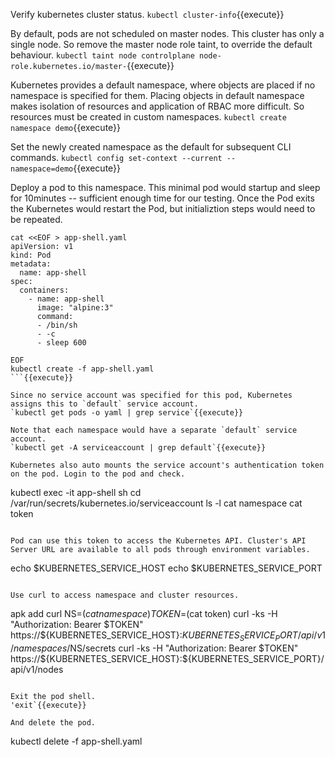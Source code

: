 

Verify kubernetes cluster status.
`kubectl cluster-info`{{execute}}

By default, pods are not scheduled on master nodes. This cluster has only a single node. So remove the master node role taint, to override the default behaviour.
`kubectl taint node controlplane node-role.kubernetes.io/master-`{{execute}}

Kubernetes provides a default namespace, where objects are placed if no namespace is specified for them. Placing objects in default namespace makes isolation of resources and application of RBAC more difficult. So resources must be created in custom namespaces.
`kubectl create namespace demo`{{execute}}

Set the newly created namespace as the default for subsequent CLI commands.
`kubectl config set-context --current --namespace=demo`{{execute}}

Deploy a pod to this namespace. This minimal pod would startup and sleep for 10minutes -- sufficient enough time for our testing. Once the Pod exits the Kubernetes would restart the Pod, but initializtion steps would need to be repeated.
```
cat <<EOF > app-shell.yaml
apiVersion: v1
kind: Pod
metadata:
  name: app-shell
spec:
  containers:
    - name: app-shell
      image: "alpine:3"
      command:
      - /bin/sh
      - -c
      - sleep 600

EOF
kubectl create -f app-shell.yaml
```{{execute}}

Since no service account was specified for this pod, Kubernetes assigns this to `default` service account.
`kubectl get pods -o yaml | grep service`{{execute}}

Note that each namespace would have a separate `default` service account.
`kubectl get -A serviceaccount | grep default`{{execute}}

Kubernetes also auto mounts the service account's authentication token on the pod. Login to the pod and check.
```
kubectl exec -it app-shell sh
cd /var/run/secrets/kubernetes.io/serviceaccount
ls -l
cat namespace
cat token
```{{execute}}

Pod can use this token to access the Kubernetes API. Cluster's API Server URL are available to all pods through environment variables.
```
echo $KUBERNETES_SERVICE_HOST
echo $KUBERNETES_SERVICE_PORT
```{{execute}}

Use curl to access namespace and cluster resources.
```
apk add curl
NS=$(cat namespace)
TOKEN=$(cat token)
curl -ks -H "Authorization: Bearer $TOKEN" https://${KUBERNETES_SERVICE_HOST}:${KUBERNETES_SERVICE_PORT}/api/v1/namespaces/$NS/secrets
curl -ks -H "Authorization: Bearer $TOKEN" https://${KUBERNETES_SERVICE_HOST}:${KUBERNETES_SERVICE_PORT}/api/v1/nodes
```{{execute}}

Exit the pod shell.
'exit`{{execute}}

And delete the pod.
```
kubectl delete -f app-shell.yaml
```{{execute}}



